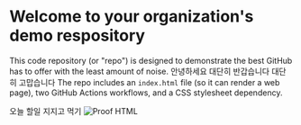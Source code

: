 # Welcome to your organization's demo respository
This code repository (or "repo") is designed to demonstrate the best GitHub has to offer with the least amount of noise.
안녕하세요 대단히 반갑습니다 대단히 고맙습니다
The repo includes an `index.html` file (so it can render a web page), two GitHub Actions workflows, and a CSS stylesheet dependency.


오늘 할일 지지고 먹기
![Proof HTML](https://github.com/or-front/demo-repository/actions/workflows/proof-html.yml/badge.svg)

